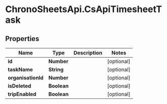# ChronoSheetsApi.CsApiTimesheetTask

## Properties
Name | Type | Description | Notes
------------ | ------------- | ------------- | -------------
**id** | **Number** |  | [optional] 
**taskName** | **String** |  | [optional] 
**organisationId** | **Number** |  | [optional] 
**isDeleted** | **Boolean** |  | [optional] 
**tripEnabled** | **Boolean** |  | [optional] 


